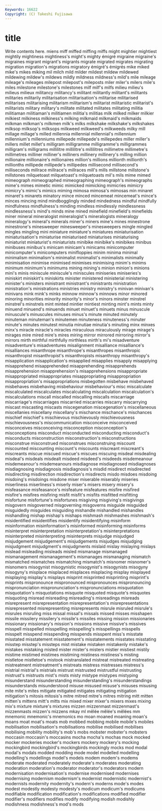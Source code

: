 ```yaml
---
Keywords: 16622 
Copyright: (C) Takeshi Fujisawa
---
```


# title

Write contents here.
 miens miff miffed miffing
miffs might mightier mightiest mightily mightiness mightiness's might's mighty émigré
migraine migraine's migraines migrant migrant's migrants migrate migrated migrates migrating
migration migration's migrations migratory émigré's émigrés mike miked mike's mikes
miking mil milch mild milder mildest mildew mildewed mildewing mildew's
mildews mildly mildness mildness's mild's mile mileage mileage's mileages milepost
milepost's mileposts miler miler's milers mile's miles milestone milestone's milestones
milf milf's milfs milieu milieu's milieus milieux militancy militancy's militant
militantly militant's militants militaries militarily militarisation militarisation's militarise militarised militarises
militarising militarism militarism's militarist militaristic militarist's militarists military military's militate
militated militates militating militia militiaman militiaman's militiamen militia's militias milk
milked milker milkier milkiest milkiness milkiness's milking milkmaid milkmaid's milkmaids
milkman milkman's milkmen milk's milks milkshake milkshake's milkshakes milksop milksop's
milksops milkweed milkweed's milkweeds milky mill millage millage's milled millennia
millennial millennial's millennium millennium's millenniums millepede millepede's millepedes miller miller's
millers millet millet's milligram milligramme milligramme's milligrammes milligram's milligrams millilitre
millilitre's millilitres millimetre millimetre's millimetres milliner milliner's milliners millinery millinery's
milling million millionaire millionaire's millionaires million's millions millionth millionth's millionths
millipede millipede's millipedes millisecond millisecond's milliseconds millrace millrace's millraces mill's
mills millstone millstone's millstones milquetoast milquetoast's milquetoasts mil's mils mime
mimed mimeograph mimeographed mimeographing mimeograph's mimeographs mime's mimes mimetic mimic
mimicked mimicking mimicries mimicry mimicry's mimic's mimics miming mimosa mimosa's
mimosas min minaret minaret's minarets minatory mince minced mincemeat mincemeat's
mince's minces mincing mind mindbogglingly minded mindedness mindful mindfully mindfulness
mindfulness's minding mindless mindlessly mindlessness mindlessness's mind's minds mine mined
minefield minefield's minefields miner mineral mineralogist mineralogist's mineralogists mineralogy mineralogy's
mineral's minerals miner's miners mine's mines minestrone minestrone's minesweeper minesweeper's
minesweepers mingle mingled mingles mingling mini miniature miniature's miniatures miniaturisation
miniaturisation's miniaturise miniaturised miniaturises miniaturising miniaturist miniaturist's miniaturists minibike minibike's
minibikes minibus minibuses minibus's minicam minicam's minicams minicomputer minicomputer's minicomputers
minifloppies minim minima minimal minimalism minimalism's minimalist minimalist's minimalists minimally
minimisation minimise minimised minimises minimising minim's minims minimum minimum's minimums
mining mining's minion minion's minions mini's minis miniscule miniscule's miniscules
miniseries miniseries's miniskirt miniskirt's miniskirts minister ministered ministerial ministering minister's
ministers ministrant ministrant's ministrants ministration ministration's ministrations ministries ministry ministry's
minivan minivan's minivans mink mink's minks minnow minnow's minnows minor
minored minoring minorities minority minority's minor's minors minster minstrel minstrel's
minstrels mint minted mintier mintiest minting mint's mints minty minuend
minuend's minuends minuet minuet's minuets minus minuscule minuscule's minuscules minuses
minus's minute minuted minutely minuteman minuteman's minutemen minuteness minuteness's minuter
minute's minutes minutest minutia minutiae minutia's minuting minx minxes minx's
miracle miracle's miracles miraculous miraculously mirage mirage's mirages mire mired
mire's mires miring mirror mirrored mirroring mirror's mirrors mirth mirthful
mirthfully mirthless mirth's mi's misadventure misadventure's misadventures misalignment misalliance misalliance's
misalliances misanthrope misanthrope's misanthropes misanthropic misanthropist misanthropist's misanthropists misanthropy misanthropy's
misapplication misapplication's misapplied misapplies misapply misapplying misapprehend misapprehended misapprehending misapprehends
misapprehension misapprehension's misapprehensions misappropriate misappropriated misappropriates misappropriating misappropriation misappropriation's misappropriations
misbegotten misbehave misbehaved misbehaves misbehaving misbehaviour misbehaviour's misc miscalculate miscalculated
miscalculates miscalculating miscalculation miscalculation's miscalculations miscall miscalled miscalling miscalls miscarriage
miscarriage's miscarriages miscarried miscarries miscarry miscarrying miscast miscasting miscasts miscegenation
miscegenation's miscellaneous miscellanies miscellany miscellany's mischance mischance's mischances mischief mischief's
mischievous mischievously mischievousness mischievousness's miscommunication misconceive misconceived misconceives misconceiving misconception
misconception's misconceptions misconduct misconducted misconducting misconduct's misconducts misconstruction misconstruction's misconstructions
misconstrue misconstrued misconstrues misconstruing miscount miscounted miscounting miscount's miscounts miscreant
miscreant's miscreants miscue miscued miscue's miscues miscuing misdeal misdealing misdeal's
misdeals misdealt misdeed misdeed's misdeeds misdemeanour misdemeanour's misdemeanours misdiagnose misdiagnosed
misdiagnoses misdiagnosing misdiagnosis misdiagnosis's misdid misdirect misdirected misdirecting misdirection misdirection's
misdirects misdo misdoes misdoing misdoing's misdoings misdone miser miserable miserably
miseries miserliness miserliness's miserly miser's misers misery misery's misfeasance misfeasance's
misfeature misfeatures misfire misfired misfire's misfires misfiring misfit misfit's misfits
misfitted misfitting misfortune misfortune's misfortunes misgiving misgiving's misgivings misgovern misgoverned
misgoverning misgoverns misguide misguided misguidedly misguides misguiding mishandle mishandled mishandles
mishandling mishap mishap's mishaps mishmash mishmashes mishmash's misidentified misidentifies misidentify
misidentifying misinform misinformation misinformation's misinformed misinforming misinforms misinterpret misinterpretation misinterpretation's
misinterpretations misinterpreted misinterpreting misinterprets misjudge misjudged misjudgement misjudgement's misjudgements misjudges
misjudging misjudgment misjudgment's misjudgments mislaid mislay mislaying mislays mislead misleading
misleads misled mismanage mismanaged mismanagement mismanagement's mismanages mismanaging mismatch mismatched
mismatches mismatching mismatch's misnomer misnomer's misnomers misogynist misogynistic misogynist's misogynists
misogyny misogyny's misplace misplaced misplaces misplacing misplay misplayed misplaying misplay's
misplays misprint misprinted misprinting misprint's misprints mispronounce mispronounced mispronounces mispronouncing
mispronunciation mispronunciation's mispronunciations misquotation misquotation's misquotations misquote misquoted misquote's misquotes
misquoting misread misreading misreading's misreadings misreads misrepresent misrepresentation misrepresentation's misrepresentations
misrepresented misrepresenting misrepresents misrule misruled misrule's misrules misruling miss missal
missal's missals missed misses misshapen missile missilery missilery's missile's missiles
missing mission missionaries missionary missionary's mission's missions missive missive's missives
misspell misspelled misspelling misspelling's misspellings misspells misspelt misspend misspending misspends
misspent miss's misstate misstated misstatement misstatement's misstatements misstates misstating misstep
misstep's missteps mist mistake mistaken mistakenly mistake's mistakes mistaking misted
mister mister's misters mistier mistiest mistily mistime mistimed mistimes mistiming
mistiness mistiness's misting mistletoe mistletoe's mistook mistranslated mistreat mistreated mistreating
mistreatment mistreatment's mistreats mistress mistresses mistress's mistrial mistrial's mistrials mistrust
mistrusted mistrustful mistrusting mistrust's mistrusts mist's mists misty mistype mistypes
mistyping misunderstand misunderstanding misunderstanding's misunderstandings misunderstands misunderstood misuse misused misuse's
misuses misusing mite mite's mites mitigate mitigated mitigates mitigating mitigation
mitigation's mitosis mitosis's mitre mitred mitre's mitres mitring mitt mitten
mitten's mittens mitt's mitts mix mixed mixer mixer's mixers mixes
mixing mix's mixture mixture's mixtures mizzen mizzenmast mizzenmast's mizzenmasts mizzen's
mizzens mkay ml mêlée mêlée's mêlées mm mnemonic mnemonic's mnemonics
mo moan moaned moaning moan's moans moat moat's moats mob
mobbed mobbing mobile mobile's mobiles mobilisation mobilisation's mobilisations mobilise mobilised
mobilises mobilising mobility mobility's mob's mobs mobster mobster's mobsters moccasin
moccasin's moccasins mocha mocha's mochas mock mocked mocker mockeries mocker's
mockers mockery mockery's mocking mockingbird mockingbird's mockingbirds mockingly mocks mod
modal modal's modals modded modding mode model modelled modelling modelling's
modellings model's models modem modem's modems moderate moderated moderately moderate's
moderates moderating moderation moderation's moderator moderator's moderators modern modernisation modernisation's
modernise modernised modernises modernising modernism modernism's modernist modernistic modernist's modernists
modernity modernity's modern's moderns mode's modes modest modestly modesty modesty's
modicum modicum's modicums modifiable modification modification's modifications modified modifier modifier's
modifiers modifies modify modifying modish modishly modishness modishness's mod's mods
